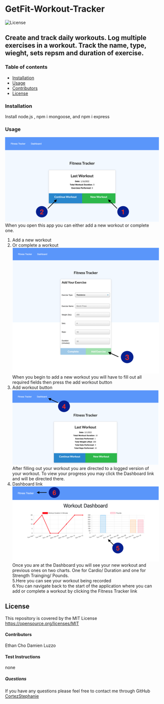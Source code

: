 #  GetFit-Workout-Tracker
![License](https://img.shields.io/badge/License-MIT-yellow.svg)
##  Create and track daily workouts. Log multiple exercises in a workout. Track the name, type, wieght, sets repsm and duration of exercise.
### Table of contents
- [Installation](#installation)
- [Usage](#usage)
- [Contributors](#contributors)
- [License](#license)
### Installation
Install node.js , npm i mongoose, and npm i express
### Usage
![start](./assets/images/start.png)
When you open this app you can either add a new workout or complete one.<br>
1. Add a new workout <br>
2. Or complete a workout
![adding workout](./assets/images/adding.png)
When you begin to add a new workout you will have to fill out all required fields then press the add workout button
3. Add workout button
![logged workout](./assets/images/logged.png)
After filling out your workout you are directed to a logged version of your workout. To view your progress you may click the Dashboard link and will be directed there.
4. Dashboard link
![dashboard](./assets/images/dashboard.png)
Once you are at the Dashboard you will see your new workout and previous ones on two charts. One for Cardio/ Duration and one for Strength Trainging/ Pounds.<br> 
5.Here you can see your workout being recorded<br>
6.You can navigate back to the start of the application where you can add or complete a workout by clicking the Fitness Tracker link
## License
This repository is covered by the MIT License  <br> 
https://opensource.org/licenses/MIT
#### Contributors
Ethan Cho Damien Luzzo
#### Test Instructions
none
##### Questions
If you have any questions please feel free to contact me through GitHub [CortezStephanie](https://github.com/CortezStephanie)
